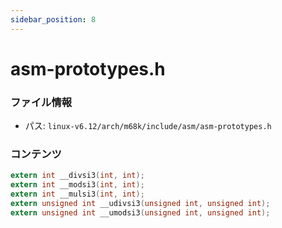 ```yaml
---
sidebar_position: 8
---
```

# asm-prototypes.h

### ファイル情報

- パス: `linux-v6.12/arch/m68k/include/asm/asm-prototypes.h`

### コンテンツ

```h
extern int __divsi3(int, int);
extern int __modsi3(int, int);
extern int __mulsi3(int, int);
extern unsigned int __udivsi3(unsigned int, unsigned int);
extern unsigned int __umodsi3(unsigned int, unsigned int);

```
